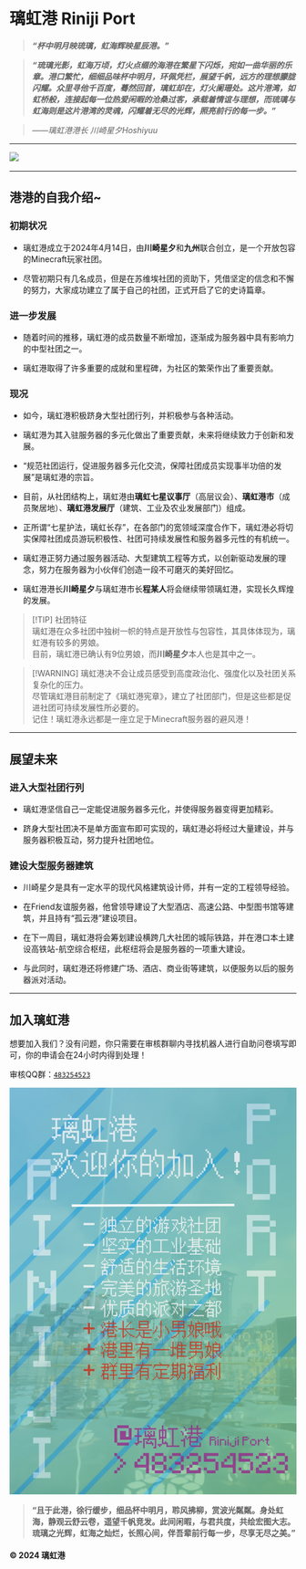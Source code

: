 # 璃虹港 Riniji Port

>  ***“杯中明月映琉璃，虹海辉映星辰港。”***

>  ***“琉璃光影，虹海万顷，灯火点缀的海港在繁星下闪烁，宛如一曲华丽的乐章。港口繁忙，细细品味杯中明月，环佩凭栏，展望千帆，远方的理想朦胧闪耀。众里寻他千百度，蓦然回首，璃虹却在，灯火阑珊处。这片港湾，如虹桥般，连接起每一位热爱闲暇的沧桑过客，承载着情谊与理想，而琉璃与虹海则是这片港湾的灵魂，闪耀着无尽的光辉，照亮前行的每一步。”***

>  *——璃虹港港长 川崎星夕Hoshiyuu*

---

![](./picture/LHG1.webp) 

***

## 港港的自我介绍~

### 初期状况

- 璃虹港成立于2024年4月14日，由**川崎星夕**和**九州**联合创立，是一个开放包容的Minecraft玩家社团。

- 尽管初期只有几名成员，但是在苏维埃社团的资助下，凭借坚定的信念和不懈的努力，大家成功建立了属于自己的社团，正式开启了它的史诗篇章。

### 进一步发展

- 随着时间的推移，璃虹港的成员数量不断增加，逐渐成为服务器中具有影响力的中型社团之一。

- 璃虹港取得了许多重要的成就和里程碑，为社区的繁荣作出了重要贡献。

### 现况

- 如今，璃虹港积极跻身大型社团行列，并积极参与各种活动。

- 璃虹港为其入驻服务器的多元化做出了重要贡献，未来将继续致力于创新和发展。

- “规范社团运行，促进服务器多元化交流，保障社团成员实现事半功倍的发展”是璃虹港的宗旨。

- 目前，从社团结构上，璃虹港由**璃虹七星议事厅**（高层议会）、**璃虹港市**（成员聚居地）、**璃虹港发展厅**（建筑、工业及农业发展部门）组成。

- 正所谓“七星护法，璃虹长存”，在各部门的宽领域深度合作下，璃虹港必将切实保障社团成员游玩积极性、社团可持续发展性和服务器多元性的有机统一。

- 璃虹港正努力通过服务器活动、大型建筑工程等方式，以创新驱动发展的理念，努力在服务器为小伙伴们创造一段不可磨灭的美好回忆。

- 璃虹港港长**川崎星夕**与璃虹港市长**程某人**将会继续带领璃虹港，实现长久辉煌的发展。


> [!TIP] 社团特征  
> 璃虹港在众多社团中独树一帜的特点是开放性与包容性，其具体体现为，璃虹港有较多的男娘。  
> 目前，璃虹港已确认有9位男娘，而**川崎星夕**本人也是其中之一。

> [!WARNING] 璃虹港决不会让成员感受到高度政治化、强度化以及社团关系复杂化的压力。  
> 尽管璃虹港目前制定了《璃虹港宪章》，建立了社团部门，但是这些都是促进社团可持续发展性所必要的。  
> 记住！璃虹港永远都是一座立足于Minecraft服务器的避风港！

***

## 展望未来

### 进入大型社团行列

- 璃虹港坚信自己一定能促进服务器多元化，并使得服务器变得更加精彩。

- 跻身大型社团决不是单方面宣布即可实现的，璃虹港必将经过大量建设，并与服务器积极互动，努力提升社团地位。

### 建设大型服务器建筑

- 川崎星夕是具有一定水平的现代风格建筑设计师，并有一定的工程领导经验。

- 在Friend友谊服务器，他曾领导建设了大型酒店、高速公路、中型图书馆等建筑，并且持有“孤云港”建设项目。

- 在下一周目，璃虹港将会筹划建设横跨几大社团的城际铁路，并在港口本土建设高铁站-航空综合枢纽，此枢纽将会是服务器的一项重大建设。

- 与此同时，璃虹港还将修建广场、酒店、商业街等建筑，以便服务以后的服务器派对活动。

***

## 加入璃虹港

想要加入我们？没有问题，你只需要在审核群聊内寻找机器人进行自助问卷填写即可，你的申请会在24小时内得到处理！

审核QQ群：[`483254523`](https://qm.qq.com/q/7cb7jTSusg)

![审核QQ群](./picture/LHG2.webp)

> **“且于此港，徐行缓步，细品杯中明月，聆风拂柳，赏波光粼粼。身处虹海，静观云舒云卷，遥望千帆竞发。此间闲暇，与君共度，共绘宏图大志。琉璃之光辉，虹海之灿烂，长照心间，伴吾辈前行每一步，尽享无尽之美。”**

#### &copy; 2024 璃虹港